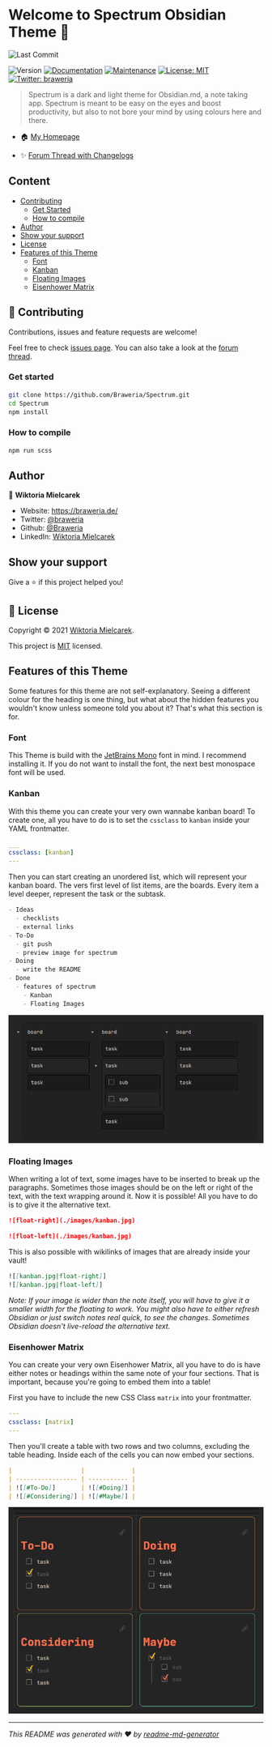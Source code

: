 # Welcome to Spectrum Obsidian Theme 👋
![Last Commit](https://img.shields.io/github/last-commit/braweria/Spectrum?style=for-the-badge)  

![Version](https://img.shields.io/badge/version-0.15.7-blue?style=for-the-badge)
[![Documentation](https://img.shields.io/badge/documentation-yes-brightgreen?style=for-the-badge)](https://github.com/Braweria/Spectrum#readme)
[![Maintenance](https://img.shields.io/badge/Maintained%3F-yes-green?style=for-the-badge)](https://github.com/Braweria/Spectrum/graphs/commit-activity)
[![License: MIT](https://img.shields.io/github/license/Braweria/Spectrum?style=for-the-badge)](https://github.com/Braweria/Spectrum/blob/master/LICENSE)
[![Twitter: braweria](https://img.shields.io/twitter/follow/braweria.svg?style=social)](https://twitter.com/braweria)

> Spectrum is a dark and light theme for Obsidian.md, a note taking app. Spectrum is meant to be easy on the eyes and boost productivity, but also to not bore your mind by using colours here and there.

- 🏠 [My Homepage](https://braweria.de)

- ✨ [Forum Thread with Changelogs](https://forum.obsidian.md/t/spectrum-an-obsidian-theme-new-feat-floating-images/12688https://forum.obsidian.md/t/12688)

## Content

- [Contributing](#-Contributing)
  - [Get Started](#Get-Started)
  - [How to compile](#How-to-compile)
- [Author](#Author)
- [Show your support](#Show-your-support)
- [License](#-License)
- [Features of this Theme](#Features-of-this-Theme)
  - [Font](#Font)
  - [Kanban](#Kanban)
  - [Floating Images](#Floating-Images)
  - [Eisenhower Matrix](#Eisenhower-Matrix)

## 🤝 Contributing

Contributions, issues and feature requests are welcome!

Feel free to check [issues page](https://github.com/Braweria/Spectrum/issues). You can also take a look at the [forum thread](https://forum.obsidian.md/t/12688).

### Get started 

```sh
git clone https://github.com/Braweria/Spectrum.git
cd Spectrum
npm install
```

### How to compile

```sh
npm run scss
```

## Author

👤 **Wiktoria Mielcarek**

* Website: https://braweria.de/
* Twitter: [@braweria](https://twitter.com/braweria)
* Github: [@Braweria](https://github.com/Braweria)
* LinkedIn: [Wiktoria Mielcarek](https://linkedin.com/in/wiktoria-mielcarek)


## Show your support

Give a ⭐️ if this project helped you!


## 📝 License

Copyright © 2021 [Wiktoria Mielcarek](https://github.com/Braweria).

This project is [MIT](https://github.com/Braweria/Spectrum/blob/master/LICENSE) licensed.

## Features of this Theme

Some features for this theme are not self-explanatory. Seeing a different colour for the heading is one thing, but what about the hidden features you wouldn't know unless someone told you about it? That's what this section is for.

### Font

This Theme is build with the [JetBrains Mono](https://www.jetbrains.com/lp/mono/) font in mind. I recommend installing it. If you do not want to install the font, the next best monospace font will be used.


### Kanban

With this theme you can create your very own wannabe kanban board! To create one, all you have to do is to set the `cssclass` to `kanban` inside your YAML frontmatter.

```yaml
___
cssclass: [kanban]
---
```

Then you can start creating an unordered list, which will represent your kanban board. The vers first level of list items, are the boards. Every item a level deeper, represent the task or the subtask.

```md
- Ideas
  - checklists
  - external links
- To-Do
  - git push
  - preview image for spectrum
- Doing
  - write the README
- Done
  - features of spectrum
    - Kanban
    - Floating Images
```

![Kanban](./images/kanban.jpg)

### Floating Images

When writing a lot of text, some images have to be inserted to break up the paragraphs. Sometimes those images should be on the left or right of the text, with the text wrapping around it. Now it is possible! All you have to do is to give it the alternative text.

```md
![float-right](./images/kanban.jpg)
```
```md
![float-left](./images/kanban.jpg)
```

This is also possible with wikilinks of images that are already inside your vault!

```md
![[kanban.jpg|float-right]]
![[kanban.jpg|float-left]]
```

*Note: If your image is wider than the note itself, you will have to give it a smaller width for the floating to work. You might also have to either refresh Obsidian or just switch notes real quick, to see the changes. Sometimes Obsidian doesn't live-reload the alternative text.*

### Eisenhower Matrix

You can create your very own Eisenhower Matrix, all you have to do is have either notes or headings within the same note of your four sections. That is important, because you're going to embed them into a table!

First you have to include the new CSS Class `matrix` into your frontmatter.

```yaml
---
cssclass: [matrix]
---
```

Then you'll create a table with two rows and two columns, excluding the table heading. Inside each of the cells you can now embed your sections.

```md
|                   |             |
| ----------------- | ----------- |
| ![[#To-Do]]       | ![[#Doing]] |
| ![[#Considering]] | ![[#Maybe]] |
```

![Eisenhower Matrix](./images/eisenhower.png)

***
_This README was generated with ❤️ by [readme-md-generator](https://github.com/kefranabg/readme-md-generator)_